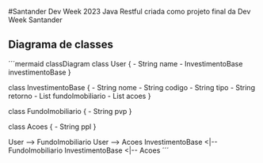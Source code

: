 #Santander Dev Week 2023
Java Restful criada como projeto final da Dev Week Santander

## Diagrama de classes
´´´mermaid
classDiagram
  class User {
    - String name
    - InvestimentoBase investimentoBase
  }

  class InvestimentoBase {
    - String nome
    - String codigo
    - String tipo
    - String retorno
    - List<FundoImobiliario> fundoImobiliario
    - List<Acoes> acoes
  }

  class FundoImobiliario {
    - String pvp
  }

  class Acoes {
    - String ppl
  }

  User --> FundoImobiliario
  User --> Acoes
  InvestimentoBase <|-- FundoImobiliario
  InvestimentoBase <|-- Acoes
´´´